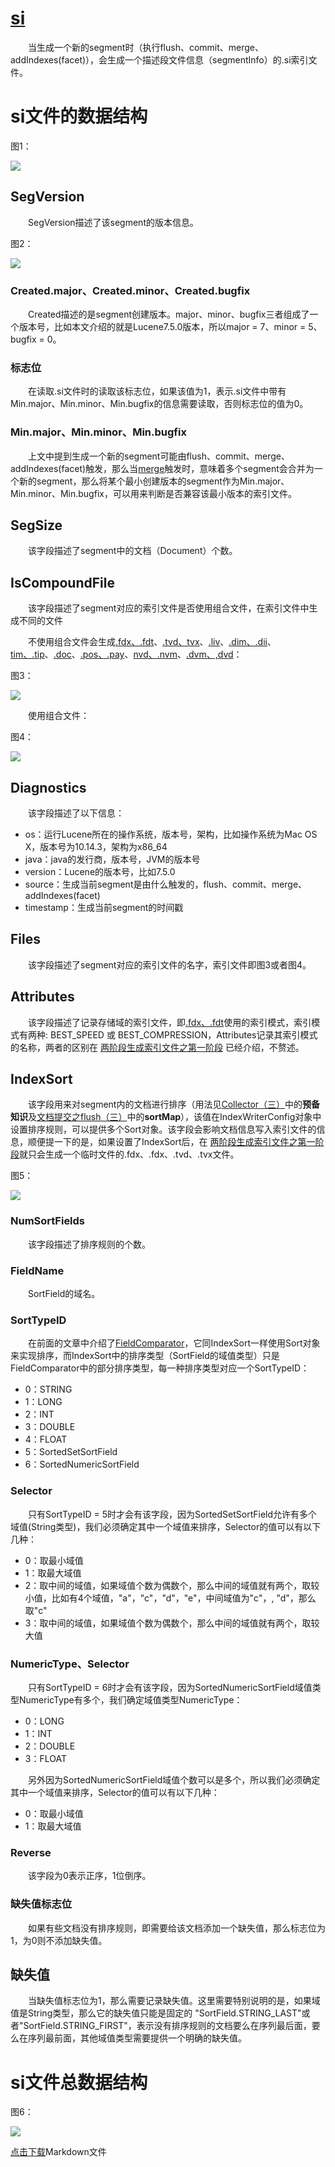 # [si](https://www.amazingkoala.com.cn/Lucene/suoyinwenjian/)
&emsp;&emsp;当生成一个新的segment时（执行flush、commit、merge、addIndexes(facet)），会生成一个描述段文件信息（segmentInfo）的.si索引文件。

# si文件的数据结构

图1：

<img src="si-image/1.png">

## SegVersion
&emsp;&emsp;SegVersion描述了该segment的版本信息。

图2：

<img src="si-image/2.png">

### Created.major、Created.minor、Created.bugfix
&emsp;&emsp;Created描述的是segment创建版本。major、minor、bugfix三者组成了一个版本号，比如本文介绍的就是Lucene7.5.0版本，所以major = 7、minor = 5、bugfix = 0。

### 标志位
&emsp;&emsp;在读取.si文件时的读取该标志位，如果该值为1，表示.si文件中带有Min.major、Min.minor、Min.bugfix的信息需要读取，否则标志位的值为0。

### Min.major、Min.minor、Min.bugfix
&emsp;&emsp;上文中提到生成一个新的segment可能由flush、commit、merge、addIndexes(facet)触发，那么当[merge](https://www.amazingkoala.com.cn/Lucene/Index/2019/0519/60.html)触发时，意味着多个segment会合并为一个新的segment，那么将某个最小创建版本的segment作为Min.major、Min.minor、Min.bugfix，可以用来判断是否兼容该最小版本的索引文件。

## SegSize
&emsp;&emsp;该字段描述了segment中的文档（Document）个数。

## IsCompoundFile
&emsp;&emsp;该字段描述了segment对应的索引文件是否使用组合文件，在索引文件中生成不同的文件

&emsp;&emsp;不使用组合文件会生成[.fdx、.fdt](https://www.amazingkoala.com.cn/Lucene/suoyinwenjian/2019/0301/38.html)、[.tvd、tvx](https://www.amazingkoala.com.cn/Lucene/suoyinwenjian/2019/0429/56.html)、[.liv](https://www.amazingkoala.com.cn/Lucene/suoyinwenjian/2019/0425/54.html)、[.dim、.dii](https://www.amazingkoala.com.cn/Lucene/suoyinwenjian/2019/0424/53.html)、[tim、.tip](https://www.amazingkoala.com.cn/Lucene/suoyinwenjian/2019/0401/43.html)、[.doc](https://www.amazingkoala.com.cn/Lucene/suoyinwenjian/2019/0324/42.html)、[.pos、.pay](https://www.amazingkoala.com.cn/Lucene/suoyinwenjian/2019/0324/41.html)、[nvd、.nvm](https://www.amazingkoala.com.cn/Lucene/suoyinwenjian/2019/0305/39.html)、[.dvm、,dvd](https://www.amazingkoala.com.cn/Lucene/DocValues/)：

图3：

<img src="si-image/3.png">

&emsp;&emsp;使用组合文件：

图4：

<img src="si-image/4.png">

## Diagnostics
&emsp;&emsp;该字段描述了以下信息：

- os：运行Lucene所在的操作系统，版本号，架构，比如操作系统为Mac OS X，版本号为10.14.3，架构为x86_64
- java：java的发行商，版本号，JVM的版本号
- version：Lucene的版本号，比如7.5.0
- source：生成当前segment是由什么触发的，flush、commit、merge、addIndexes(facet)
- timestamp：生成当前segment的时间戳

## Files
&emsp;&emsp;该字段描述了segment对应的索引文件的名字，索引文件即图3或者图4。

## Attributes
&emsp;&emsp;该字段描述了记录存储域的索引文件，即[.fdx、.fdt](https://www.amazingkoala.com.cn/Lucene/suoyinwenjian/2019/0301/38.html)使用的索引模式，索引模式有两种: BEST_SPEED 或 BEST_COMPRESSION，Attributes记录其索引模式的名称，两者的区别在 [两阶段生成索引文件之第一阶段](https://www.amazingkoala.com.cn/Lucene/Index/2019/0521/61.html) 已经介绍，不赘述。

## IndexSort
&emsp;&emsp;该字段用来对segment内的文档进行排序（用法见[Collector（三）](https://www.amazingkoala.com.cn/Lucene/Search/2019/0814/84.html)中的**预备知识**及[文档提交之flush（三）](https://www.amazingkoala.com.cn/Lucene/Index/2019/0725/76.html)中的**sortMap**），该值在IndexWriterConfig对象中设置排序规则，可以提供多个Sort对象。该字段会影响文档信息写入索引文件的信息，顺便提一下的是，如果设置了IndexSort后，在 [两阶段生成索引文件之第一阶段](https://www.amazingkoala.com.cn/Lucene/Index/2019/0521/61.html)就只会生成一个临时文件的.fdx、.fdx、.tvd、.tvx文件。

图5：

<img src="si-image/5.png">

### NumSortFields
&emsp;&emsp;该字段描述了排序规则的个数。

### FieldName
&emsp;&emsp;SortField的域名。

### SortTypeID
&emsp;&emsp;在前面的文章中介绍了[FieldComparator](https://www.amazingkoala.com.cn/Lucene/Search/2019/0415/50.html)，它同IndexSort一样使用Sort对象来实现排序，而IndexSort中的排序类型（SortField的域值类型）只是FieldComparator中的部分排序类型，每一种排序类型对应一个SortTypeID：

- 0：STRING
- 1：LONG
- 2：INT
- 3：DOUBLE
- 4：FLOAT
- 5：SortedSetSortField
- 6：SortedNumericSortField

### Selector
&emsp;&emsp;只有SortTypeID = 5时才会有该字段，因为SortedSetSortField允许有多个域值(String类型)，我们必须确定其中一个域值来排序，Selector的值可以有以下几种：

- 0：取最小域值
- 1：取最大域值
- 2：取中间的域值，如果域值个数为偶数个，那么中间的域值就有两个，取较小值，比如有4个域值，"a"，"c"，"d"，"e"，中间域值为"c"，, "d"，那么取"c"
- 3：取中间的域值，如果域值个数为偶数个，那么中间的域值就有两个，取较大值

### NumericType、Selector
&emsp;&emsp;只有SortTypeID = 6时才会有该字段，因为SortedNumericSortField域值类型NumericType有多个，我们确定域值类型NumericType：

- 0：LONG
- 1：INT
- 2：DOUBLE
- 3：FLOAT

&emsp;&emsp;另外因为SortedNumericSortField域值个数可以是多个，所以我们必须确定其中一个域值来排序，Selector的值可以有以下几种：

- 0：取最小域值
- 1：取最大域值

### Reverse
&emsp;&emsp;该字段为0表示正序，1位倒序。

### 缺失值标志位
&emsp;&emsp;如果有些文档没有排序规则，即需要给该文档添加一个缺失值，那么标志位为1，为0则不添加缺失值。

## 缺失值
&emsp;&emsp;当缺失值标志位为1，那么需要记录缺失值。这里需要特别说明的是，如果域值是String类型，那么它的缺失值只能是固定的 "SortField.STRING_LAST"或者"SortField.STRING_FIRST"，表示没有排序规则的文档要么在序列最后面，要么在序列最前面，其他域值类型需要提供一个明确的缺失值。

# si文件总数据结构

图6：

<img src="si-image/6.png">

[点击下载](http://www.amazingkoala.com.cn/attachment/Lucene/%E7%B4%A2%E5%BC%95%E6%96%87%E4%BB%B6/si.zip)Markdown文件